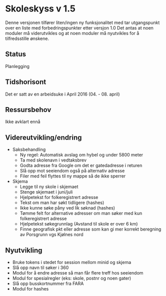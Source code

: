 # Skoleskyss v 1.5
Denne versjonen tilfører liten/ingen ny funksjonalitet med tar utgangspunkt over en liste med forbedringspunkter etter versjon 1.0
Det antas at noen moduler må viderutvikles og at noen moduler må nyutvikles for å tilfredsstille ønskene.

## Status
Planlegging

## Tidshorisont
Det er satt av en arbeidsuke i April 2016 (04. - 08. april)

## Ressursbehov
Ikke avklart ennå

## Videreutvikling/endring
- Saksbehandling
    - Ny regel: Automatisk avslag om hybel og under 5800 meter
    - Ta med skolenavn i vedtaksbrev
    - Godta adresse fra Google om det er gatedadresse i returen
    - Slå opp mot seeiendom også på alternativ adresse
    - Filer med feil flyttes til ny mappe så de ikke sperrer
- Skjema
    - Legge til ny skole i skjemaet
    - Stenge skjemaet i juni/juli
    - Hjelpetekst for folkeregistrert adresse
    - Tekst om man har søkt tidligere (hashes)
    - Ikke kunne søke påny ved lik søknad (hashes)
    - Tømme felt for alternative adresser om man søker med kun folkeregistrert adresse
    - Hjelpetekst søkegrunnlag (Avstand til skole er over 6 km)
    - Finne geografisk pkt eller adresse som kan gi mer korrekt beregning av Porsgrunn vgs Kjølnes nord

## Nyutvikling
- Bruke tokens i stedet for session mellom minid og skjema
- Slå opp navn til søker i 360
- Modul for å endre adresse så man får flere treff hos seeiendom
- Modul for spesialregler (eks: skole, postnr og noen gater)
- Slå opp busskortnummer fra FARA
- Modul for hashes
